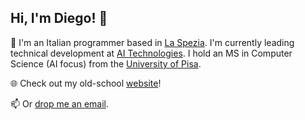 ## Hi, I'm Diego! 👋

👤 I'm an Italian programmer based in <a href="https://en.wikipedia.org/wiki/La_Spezia" style="white-space: nowrap;">La Spezia</a>. I'm currently leading technical development at <a href="https://www.aitechnologies.it/">AI Technologies</a>. I hold an MS in Computer Science (AI focus) from the <a href="http://www.di.unipi.it/">University of Pisa</a>.

🌐 Check out my old-school [website](https://diegobit.com)!

📫 Or <a href="mailto:hello+github@diegobit.com">drop me an email</a>.

